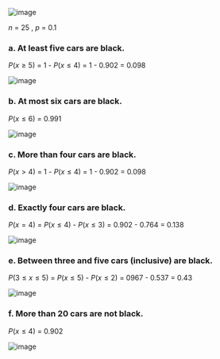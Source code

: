 ![image](https://github.com/user-attachments/assets/c818c929-159f-4de9-96da-bf1d0fc59eb1)

$n$ = 25 , $p$ = 0.1

### a. At least five cars are black.

$P(x≥5)$ = 1 - $P(x≤4)$ = 1 - 0.902 = 0.098

![image](https://github.com/user-attachments/assets/d82bf115-8bea-4f0c-b861-02fa411f98a4)


### b. At most six cars are black.

$P(x≤6)$ = 0.991

![image](https://github.com/user-attachments/assets/3a821de4-46f7-459e-837f-f5041a6c6ad5)


### c. More than four cars are black.

$P(x>4)$ = 1 - $P(x≤4)$ = 1 - 0.902 = 0.098

![image](https://github.com/user-attachments/assets/d82bf115-8bea-4f0c-b861-02fa411f98a4)

### d. Exactly four cars are black.

$P(x=4)$ = $P(x≤4)$ - $P(x≤3)$ = 0.902 - 0.764 = 0.138

![image](https://github.com/user-attachments/assets/e036e862-4c8e-4523-af33-31dc4a03b8c0)


### e. Between three and five cars (inclusive) are black.

$P(3≤x≤5)$ = $P(x≤5)$ - $P(x≤2)$ = 0967 - 0.537 = 0.43

![image](https://github.com/user-attachments/assets/6225ffb3-95cf-4b98-9f52-66b7096551c7)


### f. More than 20 cars are not black.

$P(x≤4)$ = 0.902

![image](https://github.com/user-attachments/assets/884af4ca-6f22-4ff8-8cb2-99b7b7e4cf9f)
